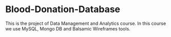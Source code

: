 # Blood-Donation-Database
This is the project of Data Management and Analytics course. In this course we use MySQL, Mongo DB and Balsamic Wireframes tools.
